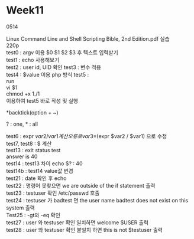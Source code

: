 # Week11
0514  
  
Linux Command Line and Shell Scripting Bible, 2nd Edition.pdf 실습  
220p  
test0 : argv 이용 $0 $1 $2 $3 후 텍스트 입력받기  
test1 : echo 사용해보기  
test2 : user id, UID 확인
test3 : 변수 적용  
test4 : $value 이용 php 방식
test5 :  
run  
vi $1  
chmod +x $1  
./$1   
이용하여 test5 바로 작성 및 실행  
  
*backtick(option + ~)  

? : one, * : all  

test6 : expr $var2 / var1 계산  
오류로 var3=$(expr $var2 / $var1) 으로 수정  
test7, test8 : $ 계산  
test13 : exit status test  
answer is 40  
test14 : test13 차이 echo $? : 40  
test14b : test14 value값 변경  
test21 : date 확인 후 echo  
test22 : 명령어 못찾으면 we are outside of the if statement 출력  
test23 : testuser 확인 /etc/passwd 호출  
test24 : testuser 가 badtest 면 the user name badtest does not exist on this system 출력  
Test25 : -gt와 -eq 확인  
test27 : user 와 testuser 확인 일치하면 welcome $USER 출력  
test28 : user 와 testuser 확인 불일치 하면 this is not $testuser 출력  
